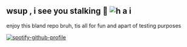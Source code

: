 ## wsup , i see you stalking 🤨 ![h a i](https://komarev.com/ghpvc/?username=PR3TTYPLEASE&color=ff69b4&label=meowers)

enjoy this bland repo bruh, tis all for fun and apart of testing purposes

[![spotify-github-profile](https://spotify-github-profile.kittinanx.com/api/view?uid=1uuz81ys5eomswefdxwyzxjnp&cover_image=true&theme=default&show_offline=false&background_color=121212&interchange=true&bar_color=53b14f&bar_color_cover=false)](https://github.com/kittinan/spotify-github-profile)

